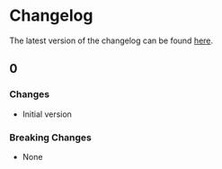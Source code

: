 # Changelog

The latest version of the changelog can be found [here](/Azure/bicep-registry-modules/blob/main/avm/res/azure-stack-hci/virtual-hard-disk/CHANGELOG.md).

## 0

### Changes

- Initial version

### Breaking Changes

- None
